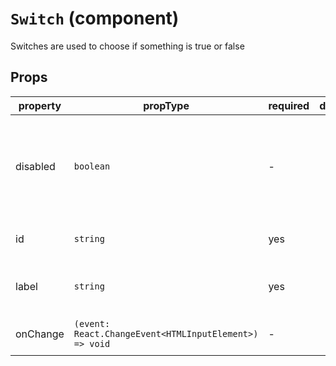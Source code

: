 # `Switch` (component)

Switches are used to choose if something is true or false
## Props
| property | propType | required | default | description |
|----------|----------|----------|---------|-------------|
|disabled|`boolean`|-||Determines if the switch should be disabled or not. By default false|
|id|`string`|yes||The id for the switch element|
|label|`string`|yes||The label to render next to the switch|
|onChange|`(event: React.ChangeEvent<HTMLInputElement>) => void`|-||The onChange listener|